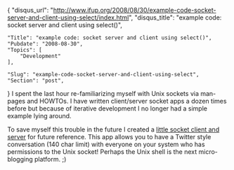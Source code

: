 {
	"disqus_url": "http://www.ifup.org/2008/08/30/example-code-socket-server-and-client-using-select/index.html",
	"disqus_title": "example code: socket server and client using select()",

	"Title": "example code: socket server and client using select()",
	"Pubdate": "2008-08-30",
	"Topics": [
		"Development"
	],

	"Slug": "example-code-socket-server-and-client-using-select",
	"Section": "post",
}
I spent the last hour re-familiarizing myself with Unix sockets via man-pages
and HOWTOs. I have written client/server socket apps a dozen times before but
because of iterative development I no longer had a simple example lying around. 

To save myself this trouble in the future I created a <a
href="http://ifup.org/git/?p=select-twit.git">little socket client and
server</a> for future reference.  This app allows you to have a Twitter style
conversation (140 char limit) with everyone on your system who has permissions
to the Unix socket! Perhaps the Unix shell is the next micro-blogging platform.
;)

